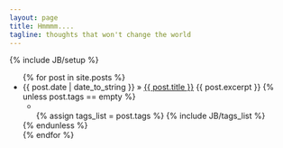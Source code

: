 ```yaml
---
layout: page
title: Hmmmm....
tagline: thoughts that won't change the world
---
```

{% include JB/setup %}

<ul class="posts">
  {% for post in site.posts %}
    <li>
	<span>{{ post.date | date_to_string }}</span> &raquo; 
	<a href="{{ BASE_PATH }}{{ post.url }}">{{ post.title }}</a>
	{{ post.excerpt }}
	{% unless post.tags == empty %}
	  <ul class="tag_box inline">
	      <li><i class="icon-tags"></i></li>
	      {% assign tags_list = post.tags %}
	      {% include JB/tags_list %}
  	  </ul>
	{% endunless %}  
    </li>
  {% endfor %}
</ul>


